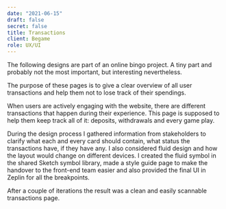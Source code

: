 ```yaml
---
date: "2021-06-15"
draft: false
secret: false
title: Transactions
client: Begame
role: UX/UI
---
```

The following designs are part of an online bingo project. A tiny part and probably not the most important, but interesting nevertheless.

The purpose of these pages is to give a clear overview of all user transactions and help them not to lose track of their spendings.

When users are actively engaging with the website, there are different transactions that happen during their experience. This page is supposed to help them keep track all of it: deposits, withdrawals and every game play.

During the design process I gathered information from stakeholders to clarify what each and every card should contain, what status the transactions have, if they have any. I also considered fluid design and how the layout would change on different devices. I created the fluid symbol in the shared Sketch symbol library, made a style guide page to make the handover to the front-end team easier and also provided the final UI in Zeplin for all the breakpoints.

After a couple of iterations the result was a clean and easily scannable transactions page.

